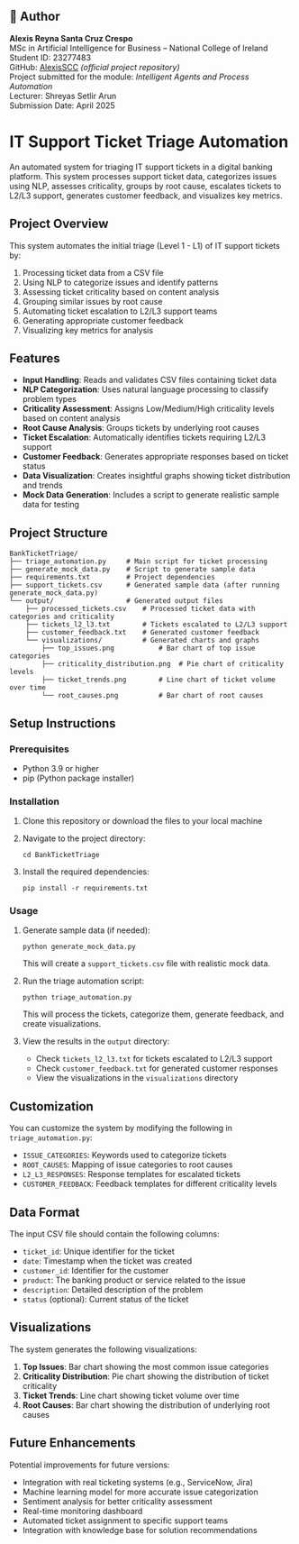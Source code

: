 ## 📄 Author

**Alexis Reyna Santa Cruz Crespo**  
MSc in Artificial Intelligence for Business – National College of Ireland  
Student ID: 23277483  
GitHub: [AlexisSCC](https://github.com/AlexisSCC) *(official project repository)*  
Project submitted for the module: *Intelligent Agents and Process Automation*  
Lecturer: Shreyas Setlir Arun  
Submission Date: April 2025



# IT Support Ticket Triage Automation

An automated system for triaging IT support tickets in a digital banking platform. This system processes support ticket data, categorizes issues using NLP, assesses criticality, groups by root cause, escalates tickets to L2/L3 support, generates customer feedback, and visualizes key metrics.

## Project Overview

This system automates the initial triage (Level 1 - L1) of IT support tickets by:

1. Processing ticket data from a CSV file
2. Using NLP to categorize issues and identify patterns
3. Assessing ticket criticality based on content analysis
4. Grouping similar issues by root cause
5. Automating ticket escalation to L2/L3 support teams
6. Generating appropriate customer feedback
7. Visualizing key metrics for analysis

## Features

- **Input Handling**: Reads and validates CSV files containing ticket data
- **NLP Categorization**: Uses natural language processing to classify problem types
- **Criticality Assessment**: Assigns Low/Medium/High criticality levels based on content analysis
- **Root Cause Analysis**: Groups tickets by underlying root causes
- **Ticket Escalation**: Automatically identifies tickets requiring L2/L3 support
- **Customer Feedback**: Generates appropriate responses based on ticket status
- **Data Visualization**: Creates insightful graphs showing ticket distribution and trends
- **Mock Data Generation**: Includes a script to generate realistic sample data for testing

## Project Structure

```
BankTicketTriage/
├── triage_automation.py     # Main script for ticket processing
├── generate_mock_data.py    # Script to generate sample data
├── requirements.txt         # Project dependencies
├── support_tickets.csv      # Generated sample data (after running generate_mock_data.py)
└── output/                  # Generated output files
    ├── processed_tickets.csv    # Processed ticket data with categories and criticality
    ├── tickets_l2_l3.txt        # Tickets escalated to L2/L3 support
    ├── customer_feedback.txt    # Generated customer feedback
    └── visualizations/          # Generated charts and graphs
        ├── top_issues.png           # Bar chart of top issue categories
        ├── criticality_distribution.png  # Pie chart of criticality levels
        ├── ticket_trends.png        # Line chart of ticket volume over time
        └── root_causes.png          # Bar chart of root causes
```

## Setup Instructions

### Prerequisites

- Python 3.9 or higher
- pip (Python package installer)

### Installation

1. Clone this repository or download the files to your local machine

2. Navigate to the project directory:
   ```
   cd BankTicketTriage
   ```

3. Install the required dependencies:
   ```
   pip install -r requirements.txt
   ```

### Usage

1. Generate sample data (if needed):
   ```
   python generate_mock_data.py
   ```
   This will create a `support_tickets.csv` file with realistic mock data.

2. Run the triage automation script:
   ```
   python triage_automation.py
   ```
   This will process the tickets, categorize them, generate feedback, and create visualizations.

3. View the results in the `output` directory:
   - Check `tickets_l2_l3.txt` for tickets escalated to L2/L3 support
   - Check `customer_feedback.txt` for generated customer responses
   - View the visualizations in the `visualizations` directory

## Customization

You can customize the system by modifying the following in `triage_automation.py`:

- `ISSUE_CATEGORIES`: Keywords used to categorize tickets
- `ROOT_CAUSES`: Mapping of issue categories to root causes
- `L2_L3_RESPONSES`: Response templates for escalated tickets
- `CUSTOMER_FEEDBACK`: Feedback templates for different criticality levels

## Data Format

The input CSV file should contain the following columns:
- `ticket_id`: Unique identifier for the ticket
- `date`: Timestamp when the ticket was created
- `customer_id`: Identifier for the customer
- `product`: The banking product or service related to the issue
- `description`: Detailed description of the problem
- `status` (optional): Current status of the ticket

## Visualizations

The system generates the following visualizations:

1. **Top Issues**: Bar chart showing the most common issue categories
2. **Criticality Distribution**: Pie chart showing the distribution of ticket criticality
3. **Ticket Trends**: Line chart showing ticket volume over time
4. **Root Causes**: Bar chart showing the distribution of underlying root causes

## Future Enhancements

Potential improvements for future versions:

- Integration with real ticketing systems (e.g., ServiceNow, Jira)
- Machine learning model for more accurate issue categorization
- Sentiment analysis for better criticality assessment
- Real-time monitoring dashboard
- Automated ticket assignment to specific support teams
- Integration with knowledge base for solution recommendations
